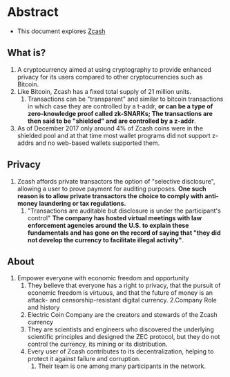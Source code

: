 # Abstract

- This document explores [Zcash](https://en.wikipedia.org/wiki/Zcash)

## What is?

1. A cryptocurrency aimed at using cryptography to provide enhanced privacy for its users compared to other cryptocurrencies such as Bitcoin.
2. Like Bitcoin, Zcash has a fixed total supply of 21 million units.
   1. Transactions can be "transparent" and similar to bitcoin transactions in which case they are controlled by a t-addr, **or can be a type of zero-knowledge proof called zk-SNARKs; The transactions are then said to be "shielded" and are controlled by a z-addr**.
3. As of December 2017 only around 4% of Zcash coins were in the shielded pool and at that time most wallet programs did not support z-addrs and no web-based wallets supported them.

## Privacy

1. Zcash affords private transactors the option of "selective disclosure", allowing a user to prove payment for auditing purposes. **One such reason is to allow private transactors the choice to comply with anti-money laundering or tax regulations.**
   1. "Transactions are auditable but disclosure is under the participant's control" **The company has hosted virtual meetings with law enforcement agencies around the U.S. to explain these fundamentals and has gone on the record of saying that "they did not develop the currency to facilitate illegal activity"**.

## About

1. Empower everyone with economic freedom and opportunity
   1. They believe that everyone has a right to privacy, that the pursuit of economic freedom is virtuous, and that the future of money is an attack- and censorship-resistant digital currency.
      2.Company Role and history
   1. Electric Coin Company are the creators and stewards of the Zcash currency
   1. They are scientists and engineers who discovered the underlying scientific principles and designed the ZEC protocol, but they do not control the currency, its mining or its distribution.
   1. Every user of Zcash contributes to its decentralization, helping to protect it against failure and corruption.
      1. Their team is one among many participants in the network.
